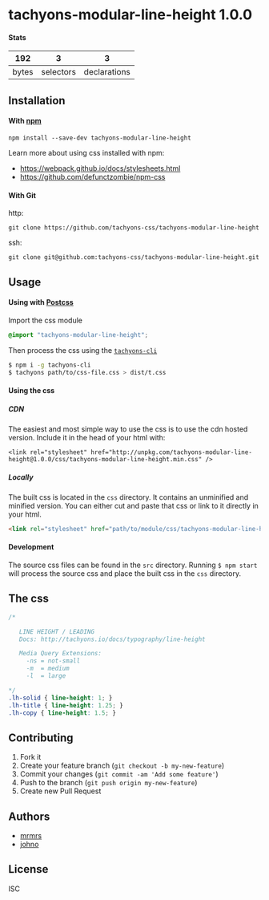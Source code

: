 # tachyons-modular-line-height 1.0.0



#### Stats

192 | 3 | 3
---|---|---
bytes | selectors | declarations

## Installation

#### With [npm](https://npmjs.com)

```
npm install --save-dev tachyons-modular-line-height
```

Learn more about using css installed with npm:
* https://webpack.github.io/docs/stylesheets.html
* https://github.com/defunctzombie/npm-css

#### With Git

http:
```
git clone https://github.com/tachyons-css/tachyons-modular-line-height
```

ssh:
```
git clone git@github.com:tachyons-css/tachyons-modular-line-height.git
```

## Usage

#### Using with [Postcss](https://github.com/postcss/postcss)

Import the css module

```css
@import "tachyons-modular-line-height";
```

Then process the css using the [`tachyons-cli`](https://github.com/tachyons-css/tachyons-cli)

```sh
$ npm i -g tachyons-cli
$ tachyons path/to/css-file.css > dist/t.css
```

#### Using the css

##### CDN
The easiest and most simple way to use the css is to use the cdn hosted version. Include it in the head of your html with:

```
<link rel="stylesheet" href="http://unpkg.com/tachyons-modular-line-height@1.0.0/css/tachyons-modular-line-height.min.css" />
```

##### Locally
The built css is located in the `css` directory. It contains an unminified and minified version.
You can either cut and paste that css or link to it directly in your html.

```html
<link rel="stylesheet" href="path/to/module/css/tachyons-modular-line-height">
```

#### Development

The source css files can be found in the `src` directory.
Running `$ npm start` will process the source css and place the built css in the `css` directory.

## The css

```css
/*

   LINE HEIGHT / LEADING
   Docs: http://tachyons.io/docs/typography/line-height

   Media Query Extensions:
     -ns = not-small
     -m  = medium
     -l  = large

*/
.lh-solid { line-height: 1; }
.lh-title { line-height: 1.25; }
.lh-copy { line-height: 1.5; }
```

## Contributing

1. Fork it
2. Create your feature branch (`git checkout -b my-new-feature`)
3. Commit your changes (`git commit -am 'Add some feature'`)
4. Push to the branch (`git push origin my-new-feature`)
5. Create new Pull Request

## Authors

* [mrmrs](http://mrmrs.io)
* [johno](http://johnotander.com)

## License

ISC

